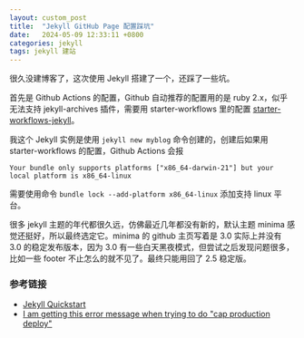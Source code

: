 ```yaml
---
layout: custom_post
title:  "Jekyll GitHub Page 配置踩坑"
date:   2024-05-09 12:33:11 +0800
categories: jekyll
tags: jekyll 建站
---
```


很久没建博客了，这次使用 Jekyll 搭建了一个，还踩了一些坑。

首先是 Github Actions 的配置，Github 自动推荐的配置用的是 ruby 2.x，似乎无法支持 jekyll-archives 插件，需要用 starter-workflows 里的配置 [starter-workflows-jekyll](https://github.com/actions/starter-workflows/blob/main/pages/jekyll.yml)。


我这个 Jekyll 实例是使用 `jekyll new myblog` 命令创建的，创建后如果用 starter-workflows 的配置，Github Actions 会报

```
Your bundle only supports platforms ["x86_64-darwin-21"] but your local platform is x86_64-linux
```

需要使用命令 `bundle lock --add-platform x86_64-linux` 添加支持 linux 平台。

很多 jekyll 主题的年代都很久远，仿佛最近几年都没有新的，默认主题 minima 感觉还挺好，所以最终选定它。minima 的 github 主页写着是 3.0 实际上并没有 3.0 的稳定发布版本，因为 3.0 有一些白天黑夜模式，但尝试之后发现问题很多，比如一些 footer 不止怎么的就不见了。最终只能用回了 2.5 稳定版。


### 参考链接

- [Jekyll Quickstart](https://jekyllrb.com/docs/)
- [I am getting this error message when trying to do "cap production deploy"](https://stackoverflow.com/questions/73432608/i-am-getting-this-error-message-when-trying-to-do-cap-production-deploy)

